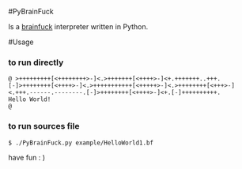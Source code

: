 #PyBrainFuck

Is a [brainfuck](http://zh.wikipedia.org/wiki/Brainfuck) interpreter written in Python.

#Usage

### to run directly
    @ >+++++++++[<++++++++>-]<.>+++++++[<++++>-]<+.+++++++..+++.[-]>++++++++[<++++>-]<.>+++++++++++[<+++++>-]<.>++++++++[<+++>-]<.+++.------.--------.[-]>++++++++[<++++>-]<+.[-]++++++++++.
    Hello World!
    @
  
### to run sources file
    $ ./PyBrainFuck.py example/HelloWorld1.bf

have fun : )
